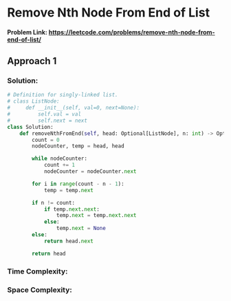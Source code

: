 # Remove Nth Node From End of List

#### Problem Link: https://leetcode.com/problems/remove-nth-node-from-end-of-list/

## Approach 1

### Solution:

```py
# Definition for singly-linked list.
# class ListNode:
#     def __init__(self, val=0, next=None):
#         self.val = val
#         self.next = next
class Solution:
    def removeNthFromEnd(self, head: Optional[ListNode], n: int) -> Optional[ListNode]:
        count = 0
        nodeCounter, temp = head, head

        while nodeCounter:
            count += 1
            nodeCounter = nodeCounter.next

        for i in range(count - n - 1):
            temp = temp.next

        if n != count:
            if temp.next.next:
                temp.next = temp.next.next
            else:
                temp.next = None
        else:
            return head.next

        return head
```

### Time Complexity:

### Space Complexity:

<br>
